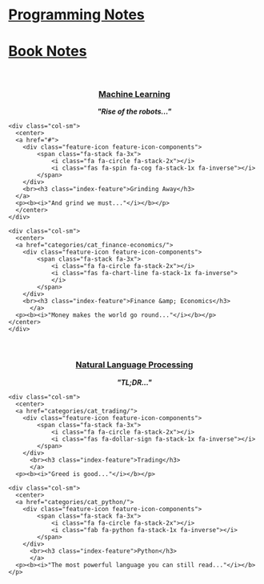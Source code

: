 <!--
.. title:   
.. slug: not
.. date: 2020-01-19 17:03:06 UTC-08:00
.. tags: 
.. category: 
.. link: 
.. description: 
.. type: text
-->

# [Programming Notes](categories/cat_programming-notes)
# [Book Notes](book-notes)

<!-- ICON ROWS  -->  
<div class="container-fluid">
  
  <div class="row">
    <div class="col-sm">
	  <center>
	  <a href="categories/cat_machine-learning/">
        <div class="feature-icon feature-icon-components">
            <span class="fa-stack fa-3x">
                <i class="fa fa-circle fa-stack-2x"></i>
                <i class="fas fa-robot fa-stack-1x fa-inverse"></i></span>
        </div> 
          <br><h3 class="index-feature">Machine Learning</h3>
      </a>
	  <p><b><i>"Rise of the robots..."</i></b></p>
      </center>
    </div>  

    <div class="col-sm">
	  <center>
      <a href="#">     
        <div class="feature-icon feature-icon-components">
            <span class="fa-stack fa-3x">
                <i class="fa fa-circle fa-stack-2x"></i>
                <i class="fas fa-spin fa-cog fa-stack-1x fa-inverse"></i>
            </span>
        </div>
        <br><h3 class="index-feature">Grinding Away</h3>
      </a>
	  <p><b><i>"And grind we must..."</i></b></p>
      </center>
    </div>
	
    <div class="col-sm">
	  <center>
	  <a href="categories/cat_finance-economics/">
        <div class="feature-icon feature-icon-components">
            <span class="fa-stack fa-3x">
                <i class="fa fa-circle fa-stack-2x"></i>
                <i class="fas fa-chart-line fa-stack-1x fa-inverse">
                </i>
            </span>
        </div>    
        <br><h3 class="index-feature">Finance &amp; Economics</h3>
          </a>
	  <p><b><i>"Money makes the world go round..."</i></b></p>
    </center>
    </div>  
  </div>  
  
   <div class="row">
    <div class="col-sm">
	  <center>
	  <a href="categories/cat_nlp/">
        <div class="feature-icon feature-icon-components">
            <span class="fa-stack fa-3x">
                <i class="fa fa-circle fa-stack-2x"></i>
                <i class="fas fa-book fa-stack-1x fa-inverse"></i>
            </span>
        </div> 
          <br><h3 class="index-feature">Natural Language Processing</h3>
        </a>
	  <p><b><i>"TL;DR..."</i></b></p>
        </center>
    </div>  

    <div class="col-sm">
	  <center>
	  <a href="categories/cat_trading/">
        <div class="feature-icon feature-icon-components">
            <span class="fa-stack fa-3x">
                <i class="fa fa-circle fa-stack-2x"></i>
                <i class="fas fa-dollar-sign fa-stack-1x fa-inverse"></i>
            </span>
        </div>
          <br><h3 class="index-feature">Trading</h3>
          </a>
	  <p><b><i>"Greed is good..."</i></b></p>
</center>
    </div>
	
    <div class="col-sm">
	  <center>
	  <a href="categories/cat_python/">
        <div class="feature-icon feature-icon-components">
            <span class="fa-stack fa-3x">
                <i class="fa fa-circle fa-stack-2x"></i>
                <i class="fab fa-python fa-stack-1x fa-inverse"></i>
            </span>
        </div>    
          <br><h3 class="index-feature">Python</h3>
          </a>  
	  <p><b><i>"The most powerful language you can still read..."</i></b></p>
</center>
    </div>
  </div>  
  
</div>      